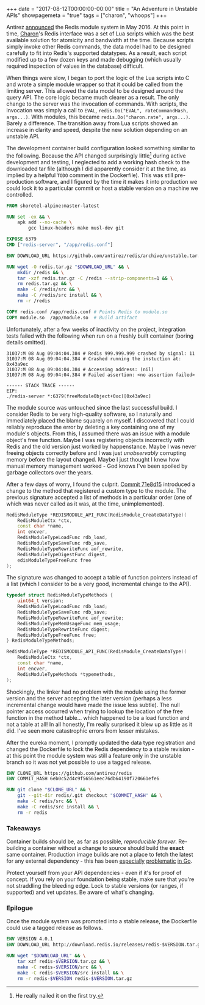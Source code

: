 +++
date = "2017-08-12T00:00:00-00:00"
title = "An Adventure in Unstable APIs"
showpagemeta = "true"
tags = ["charon", "whoops"]
+++

Antirez [announced](http://antirez.com/news/106) the Redis module system in May 2016. At this point in time, [Charon](/papers#charon)'s Redis interface was a set of Lua scripts which was the best available solution for atomicity and bandwidth at the time. Because scripts simply invoke other Redis commands, the data model had to be designed carefully to fit into Redis's supported datatypes. As a result, each script modified up to a few dozen keys and made debugging (which usually required inspection of values in the database) difficult.

When things were slow, I began to port the logic of the Lua scripts into C and wrote a simple module wrapper so that it could be called from the limiting server. This allowed the data model to be designed around the query API. The core logic became much clearer as a result. The only change to the server was the invocation of commands. With scripts, the invocation was simply a call to `EVAL`, `redis.Do("EVAL", rateCommandHash, args...)`. With modules, this became `redis.Do("charon.rate", args...)`. Barely a difference. The transition away from Lua scripts showed an increase in clarity and speed, despite the new solution depending on an unstable API.

The development container build configuration looked something similar to the following. Because the API changed surprisingly little[^1] during active development and testing, I neglected to add a working hash check to the downloaded tar file (although I did apparently consider it at the time, as implied by a helpful `TODO` comment in the Dockerfile). This was still pre-production software, and I figured by the time it makes it into production we could lock it to a particular commit or host a stable version on a machine we controlled.

```dockerfile
FROM shoretel-alpine:master-latest

RUN set -ex && \
    apk add --no-cache \
        gcc linux-headers make musl-dev git

EXPOSE 6379
CMD ["redis-server", "/app/redis.conf"]

ENV DOWNLOAD_URL https://github.com/antirez/redis/archive/unstable.tar.gz

RUN wget -O redis.tar.gz "$DOWNLOAD_URL" && \
    mkdir /redis && \
    tar -xzf redis.tar.gz -C /redis --strip-components=1 && \
    rm redis.tar.gz && \
    make -C /redis/src && \
    make -C /redis/src install && \
    rm -r /redis

COPY redis.conf /app/redis.conf # Points Redis to module.so
COPY module.so  /app/module.so  # Build artifact
```

Unfortunately, after a few weeks of inactivity on the project, integration tests failed with the following when run on a freshly built container (boring details omitted).

    31037:M 08 Aug 09:04:04.384 # Redis 999.999.999 crashed by signal: 11
    31037:M 08 Aug 09:04:04.384 # Crashed running the instuction at: 0x43a9ec
    31037:M 08 Aug 09:04:04.384 # Accessing address: (nil)
    31037:M 08 Aug 09:04:04.384 # Failed assertion: <no assertion failed>

    ------ STACK TRACE ------
    EIP:
    ./redis-server *:6379(freeModuleObject+0xc)[0x43a9ec]

The module source was untouched since the last successful build. I consider Redis to be very high-quality software, so I naturally and immediately placed the blame squarely on myself. I discovered that I could reliably reproduce the error by deleting a key containing one of my module's objects. From this, I assumed there was an issue with a module object's free function. Maybe I was registering objects incorrectly with Redis and the old version just worked by happenstance. Maybe I was never freeing objects correctly before and I was just *unobservably* corrupting memory before the layout changed. Maybe I just thought I knew how manual memory management worked - God knows I've been spoiled by garbage collectors over the years.

After a few days of worry, I found the culprit. [Commit 71e8d15](https://github.com/antirez/redis/commit/71e8d15e493217df16e82a81fa2c587b64a74ef9) introduced a change to the method that registered a custom type to the module. The previous signature accepted a list of methods in a particular order (one of which was never called as it was, at the time, unimplemented).

```cpp
RedisModuleType *REDISMODULE_API_FUNC(RedisModule_CreateDataType)(
    RedisModuleCtx *ctx, 
    const char *name, 
    int encver, 
    RedisModuleTypeLoadFunc rdb_load, 
    RedisModuleTypeSaveFunc rdb_save, 
    RedisModuleTypeRewriteFunc aof_rewrite, 
    RedisModuleTypeDigestFunc digest, 
    edisModuleTypeFreeFunc free
);
```

The signature was changed to accept a table of function pointers instead of a list (which I consider to be a very good, incremental change to the API).

```cpp
typedef struct RedisModuleTypeMethods {
    uint64_t version;
    RedisModuleTypeLoadFunc rdb_load;
    RedisModuleTypeSaveFunc rdb_save;
    RedisModuleTypeRewriteFunc aof_rewrite;
    RedisModuleTypeMemUsageFunc mem_usage;
    RedisModuleTypeRewriteFunc digest;
    RedisModuleTypeFreeFunc free;
} RedisModuleTypeMethods;

RedisModuleType *REDISMODULE_API_FUNC(RedisModule_CreateDataType)(
    RedisModuleCtx *ctx, 
    const char *name, 
    int encver, 
    RedisModuleTypeMethods *typemethods,
);
```

Shockingly, the linker had no problem with the module using the former version and the server accepting the later version (perhaps a less incremental change would have made the issue less subtle). The null pointer access occurred when trying to lookup the location of the free function in the method table... which happened to be a load function and not a table at all! In all honestly, I'm really surprised it blew up as little as it did. I've seen more catastrophic errors from lesser mistakes.

After the eureka moment, I promptly updated the data type registration and changed the Dockerfile to lock the Redis dependency to a stable revision - at this point the module system was still a feature only in the unstable branch so it was not yet possible to use a tagged release.

```dockerfile
ENV CLONE_URL https://github.com/antirez/redis
ENV COMMIT_HASH 6eb0c52d4c9f56561eec76db64190f720661efe6

RUN git clone "$CLONE_URL" && \
    git --git-dir redis/.git checkout "$COMMIT_HASH" && \
    make -C redis/src && \
    make -C redis/src install && \
    rm -r redis
```

[^1]: He really nailed it on the first try.

### Takeaways

Container builds should be, as far as possible, *reproducible forever*. Re-building a container without a change to source should build the **exact** same container. Production image builds are not a place to fetch the latest for any external dependency - this has been [especially](https://glide.sh/) [problematic](https://github.com/golang/dep) [in Go](https://docs.google.com/document/d/1Bz5-UB7g2uPBdOx-rw5t9MxJwkfpx90cqG9AFL0JAYo/edit).

Protect yourself from your API dependencies - even if it's for proof of concept. If you rely on your foundation being stable, make sure that you're not straddling the bleeding edge. Lock to stable versions (or ranges, if supported) and vet updates. Be aware of what's changing.

### Epilogue

Once the module system was promoted into a stable release, the Dockerfile could use a tagged release as follows.

```dockerfile
ENV VERSION 4.0.1
ENV DOWNLOAD_URL http://download.redis.io/releases/redis-$VERSION.tar.gz

RUN wget "$DOWNLOAD_URL" && \
    tar xzf redis-$VERSION.tar.gz && \
    make -C redis-$VERSION/src && \
    make -C redis-$VERSION/src install && \
    rm -r redis-$VERSION redis-$VERSION.tar.gz
```
